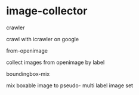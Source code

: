 # image-collector

crawler

crawl with icrawler on google


from-openimage

collect images from openimage by label


boundingbox-mix

mix boxable image to pseudo- multi label image set
